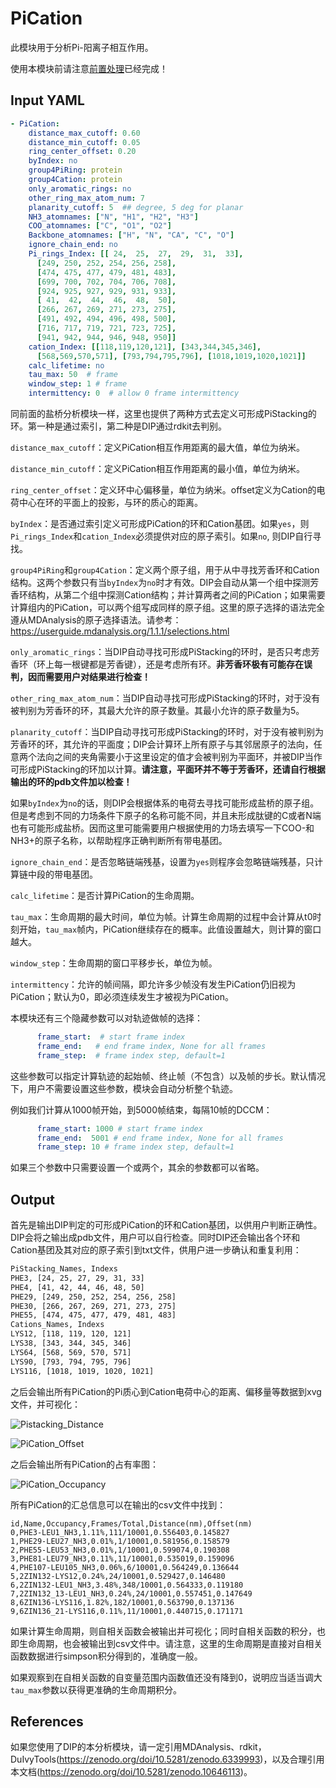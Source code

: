 # PiCation

此模块用于分析Pi-阳离子相互作用。

使用本模块前请注意[前置处理](https://duivyprocedures-docs.readthedocs.io/en/latest/Framework.html#id7)已经完成！

## Input YAML

```yaml
- PiCation:
    distance_max_cutoff: 0.60
    distance_min_cutoff: 0.05
    ring_center_offset: 0.20
    byIndex: no 
    group4PiRing: protein
    group4Cation: protein
    only_aromatic_rings: no
    other_ring_max_atom_num: 7
    planarity_cutoff: 5  ## degree, 5 deg for planar
    NH3_atomnames: ["N", "H1", "H2", "H3"]
    COO_atomnames: ["C", "O1", "O2"]
    Backbone_atomnames: ["H", "N", "CA", "C", "O"]
    ignore_chain_end: no
    Pi_rings_Index: [[ 24,  25,  27,  29,  31,  33], 
      [249, 250, 252, 254, 256, 258],
      [474, 475, 477, 479, 481, 483], 
      [699, 700, 702, 704, 706, 708],
      [924, 925, 927, 929, 931, 933],
      [ 41,  42,  44,  46,  48,  50],
      [266, 267, 269, 271, 273, 275],
      [491, 492, 494, 496, 498, 500], 
      [716, 717, 719, 721, 723, 725],
      [941, 942, 944, 946, 948, 950]]
    cation_Index: [[118,119,120,121], [343,344,345,346], 
      [568,569,570,571], [793,794,795,796], [1018,1019,1020,1021]]
    calc_lifetime: no
    tau_max: 50  # frame
    window_step: 1 # frame
    intermittency: 0  # allow 0 frame intermittency
```

同前面的盐桥分析模块一样，这里也提供了两种方式去定义可形成PiStacking的环。第一种是通过索引，第二种是DIP通过rdkit去判别。

`distance_max_cutoff`：定义PiCation相互作用距离的最大值，单位为纳米。

`distance_min_cutoff`：定义PiCation相互作用距离的最小值，单位为纳米。

`ring_center_offset`：定义环中心偏移量，单位为纳米。offset定义为Cation的电荷中心在环的平面上的投影，与环的质心的距离。

`byIndex`：是否通过索引定义可形成PiCation的环和Cation基团。如果`yes`，则`Pi_rings_Index`和`cation_Index`必须提供对应的原子索引。如果`no`, 则DIP自行寻找。

`group4PiRing`和`group4Cation`：定义两个原子组，用于从中寻找芳香环和Cation结构。这两个参数只有当`byIndex`为`no`时才有效。DIP会自动从第一个组中探测芳香环结构，从第二个组中探测Cation结构；并计算两者之间的PiCation；如果需要计算组内的PiCation，可以两个组写成同样的原子组。这里的原子选择的语法完全遵从MDAnalysis的原子选择语法。请参考：https://userguide.mdanalysis.org/1.1.1/selections.html

`only_aromatic_rings`：当DIP自动寻找可形成PiStacking的环时，是否只考虑芳香环（环上每一根键都是芳香键），还是考虑所有环。**非芳香环极有可能存在误判，因而需要用户对结果进行检查！**

`other_ring_max_atom_num`：当DIP自动寻找可形成PiStacking的环时，对于没有被判别为芳香环的环，其最大允许的原子数量。其最小允许的原子数量为5。

`planarity_cutoff`：当DIP自动寻找可形成PiStacking的环时，对于没有被判别为芳香环的环，其允许的平面度；DIP会计算环上所有原子与其邻居原子的法向，任意两个法向之间的夹角需要小于这里设定的值才会被判别为平面环，并被DIP当作可形成PiStacking的环加以计算。**请注意，平面环并不等于芳香环，还请自行根据输出的环的pdb文件加以检查！**

如果`byIndex`为`no`的话，则DIP会根据体系的电荷去寻找可能形成盐桥的原子组。但是考虑到不同的力场条件下原子的名称可能不同，并且未形成肽键的C或者N端也有可能形成盐桥。因而这里可能需要用户根据使用的力场去填写一下COO-和NH3+的原子名称，以帮助程序正确判断所有带电基团。

`ignore_chain_end`：是否忽略链端残基，设置为`yes`则程序会忽略链端残基，只计算链中段的带电基团。

`calc_lifetime`：是否计算PiCation的生命周期。

`tau_max`：生命周期的最大时间，单位为帧。计算生命周期的过程中会计算从t0时刻开始，`tau_max`帧内，PiCation继续存在的概率。此值设置越大，则计算的窗口越大。

`window_step`：生命周期的窗口平移步长，单位为帧。

`intermittency`：允许的帧间隔，即允许多少帧没有发生PiCation仍旧视为PiCation；默认为0，即必须连续发生才被视为PiCation。

本模块还有三个隐藏参数可以对轨迹做帧的选择：

```yaml
      frame_start:  # start frame index
      frame_end:   # end frame index, None for all frames
      frame_step:  # frame index step, default=1
```

这些参数可以指定计算轨迹的起始帧、终止帧（不包含）以及帧的步长。默认情况下，用户不需要设置这些参数，模块会自动分析整个轨迹。

例如我们计算从1000帧开始，到5000帧结束，每隔10帧的DCCM：

```yaml
      frame_start: 1000 # start frame index
      frame_end:  5001 # end frame index, None for all frames
      frame_step: 10 # frame index step, default=1
```

如果三个参数中只需要设置一个或两个，其余的参数都可以省略。

## Output

首先是输出DIP判定的可形成PiCation的环和Cation基团，以供用户判断正确性。DIP会将之输出成pdb文件，用户可以自行检查。同时DIP还会输出各个环和Cation基团及其对应的原子索引到txt文件，供用户进一步确认和重复利用：

```txt
PiStacking_Names, Indexs
PHE3, [24, 25, 27, 29, 31, 33]
PHE4, [41, 42, 44, 46, 48, 50]
PHE29, [249, 250, 252, 254, 256, 258]
PHE30, [266, 267, 269, 271, 273, 275]
PHE55, [474, 475, 477, 479, 481, 483]
Cations_Names, Indexs
LYS12, [118, 119, 120, 121]
LYS38, [343, 344, 345, 346]
LYS64, [568, 569, 570, 571]
LYS90, [793, 794, 795, 796]
LYS116, [1018, 1019, 1020, 1021]
```


之后会输出所有PiCation的Pi质心到Cation电荷中心的距离、偏移量等数据到xvg文件，并可视化：

![Pistacking_Distance](static/PiCation_Distances.png)

![PiCation_Offset](static/PiCation_Offsets.png)

之后会输出所有PiCation的占有率图：

![PiCation_Occupancy](static/PiCation_Existence_Map.png)


所有PiCation的汇总信息可以在输出的csv文件中找到：

```csv
id,Name,Occupancy,Frames/Total,Distance(nm),Offset(nm)
0,PHE3-LEU1_NH3,1.11%,111/10001,0.556403,0.145827
1,PHE29-LEU27_NH3,0.01%,1/10001,0.581956,0.158579
2,PHE55-LEU53_NH3,0.01%,1/10001,0.599074,0.190308
3,PHE81-LEU79_NH3,0.11%,11/10001,0.535019,0.159096
4,PHE107-LEU105_NH3,0.06%,6/10001,0.564249,0.136644
5,2ZIN132-LYS12,0.24%,24/10001,0.529427,0.146480
6,2ZIN132-LEU1_NH3,3.48%,348/10001,0.564333,0.119180
7,2ZIN132_13-LEU1_NH3,0.24%,24/10001,0.557451,0.147649
8,6ZIN136-LYS116,1.82%,182/10001,0.563790,0.137136
9,6ZIN136_21-LYS116,0.11%,11/10001,0.440715,0.171171

```

如果计算生命周期，则自相关函数会被输出并可视化；同时自相关函数的积分，也即生命周期，也会被输出到csv文件中。请注意，这里的生命周期是直接对自相关函数数据进行simpson积分得到的，准确度一般。

如果观察到在自相关函数的自变量范围内函数值还没有降到0，说明应当适当调大`tau_max`参数以获得更准确的生命周期积分。

## References

如果您使用了DIP的本分析模块，请一定引用MDAnalysis、rdkit，DuIvyTools(https://zenodo.org/doi/10.5281/zenodo.6339993)，以及合理引用本文档(https://zenodo.org/doi/10.5281/zenodo.10646113)。